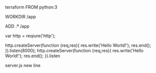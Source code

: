 terraform
FROM python:3

WORKDIR /app

ADD .º /app

var http = reqiure('http');

 http.createServer(function (req,res){
   res.write('Hello World!');
   res.end();
 }).listen(8000);
http.createServer(function (req,res){
   res.write('Hello World!');
   res.end();
 }).listen
 
 server.js new line
